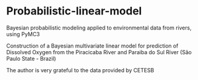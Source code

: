 # Probabilistic-linear-model
Bayesian probabilistic modeling applied to environmental data from rivers, using PyMC3

Construction of a Bayesian multivariate linear model for prediction of Dissolved Oxygen from the Piracicaba River and Paraiba do Sul River (São Paulo State - Brazil)

The author is very grateful to the data provided by CETESB
